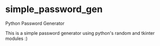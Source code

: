 # simple_password_gen
Python Password Generator

This is a simple password generator using python's random and tkinter modules :)
